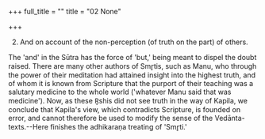 +++
full_title = ""
title = "02 None"

+++


2. And on account of the non-perception (of truth on the part) of others.

The 'and' in the Sūtra has the force of 'but,' being meant to dispel the doubt raised. There are many other authors of Smr̥tis, such as Manu, who through the power of their meditation had attained insight into the highest truth, and of whom it is known from Scripture that the purport of their teaching was a salutary medicine to the whole world ('whatever Manu said that was medicine'). Now, as these R̥shis did not see truth in the way of Kapila, we conclude that Kapila's view, which contradicts Scripture, is founded on error, and cannot therefore be used to modify the sense of the Vedānta-texts.--Here finishes the adhikaraṇa treating of 'Smr̥ti.'

